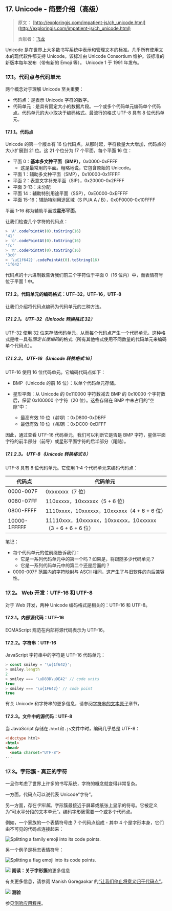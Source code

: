 ## 17\. Unicode - 简要介绍（高级）

> 原文： [http://exploringjs.com/impatient-js/ch_unicode.html](http://exploringjs.com/impatient-js/ch_unicode.html)
> 
> 贡献者：[飞龙](https://github.com/wizardforcel)

Unicode 是在世界上大多数书写系统中表示和管理文本的标准。几乎所有使用文本的现代软件都支持 Unicode。该标准由 Unicode Consortium 维护。该标准的新版本每年发布（带有新的 Emoji 等）。 Unicode 1 于 1991 年发布。

### 17.1。代码点与代码单元

两个概念对于理解 Unicode 至关重要：

*   代码点：是表示 Unicode 字符的数字。
*   代码单元：是具有固定大小的数据片段。一个或多个代码单元编码单个代码点。代码单元的大小取决于编码格式。最流行的格式 UTF-8 具有 8 位代码单元。

#### 17.1.1。代码点

Unicode 的第一个版本有 16 位代码点。从那时起，字符数量大大增加，代码点的大小扩展到 21 位。这 21 个位分为 17 个平面，每个平面 16 位：

*   平面 0：**基本多文种平面（BMP）**，0x0000-0xFFFF
    *   这是最常用的平面。粗略地说，它包含原始的 Unicode。
*   平面 1：辅助多文种平面（SMP），0x10000-0x1FFFF
*   平面 2：表意文字补充平面（SIP），0x20000-0x2FFFF
*   平面 3-13：未分配
*   平面 14：辅助特别用途平面（SSP），0xE0000-0xEFFFF
*   平面 15-16：辅助特别用途区域（S PUA A / B），0x0F0000-0x10FFFF

平面 1-16 称为辅助平面或**星形平面**。

让我们检查几个字符的代码点：

```js
> 'A'.codePointAt(0).toString(16)
'41'
> 'ü'.codePointAt(0).toString(16)
'fc'
> 'π'.codePointAt(0).toString(16)
'3c0'
> '\u{1f642}'.codePointAt(0).toString(16)
'1f642'
```

代码点的十六进制数告诉我们前三个字符位于平面 0（16 位内）中，而表情符号位于平面 1 中。

#### 17.1.2。代码单元的编码格式：UTF-32，UTF-16，UTF-8

让我们介绍将代码点编码为代码单元的三种方法。

##### 17.1.2.1。 UTF-32（Unicode 转换格式 32）

UTF-32 使用 32 位来存储代码单元，从而每个代码点产生一个代码单元。这种格式是唯一具有*固定长度编码*的格式（所有其他格式使用不同数量的代码单元来编码单个代码点）。

##### 17.1.2.2。 UTF-16（Unicode 转换格式 16）

UTF-16 使用 16 位代码单元。它编码代码点如下：

*   BMP（Unicode 的前 16 位）：以单个代码单元存储。

*   星形平面：从 Unicode 的 0x110000 字符数减去 BMP 的 0x10000 个字符数后，保留 0x100000 个字符（20 位）。这些存储在 BMP 中未占用的“空隙”中：

    *   最高有效 10 位（*前导*）：0xD800-0xDBFF
    *   最低有效 10 位（*尾随*）：0xDC00-0xDFFF

因此，通过查看 UTF-16 代码单元，我们可以判断它是否是 BMP 字符，星体平面字符的前半部分（前导）或星形平面字符的后半部分（尾随）。

##### 17.1.2.3。 UTF-8（Unicode 转换格式 8）

UTF-8 具有 8 位代码单元。它使用 1-4 个代码单元来编码代码点：

| 代码点 | 代码单元 |
| --- | --- |
| 0000-007F | 0xxxxxxx（7 位） |
| 0080-07FF | 110xxxxx，10xxxxxx（5 + 6 位） |
| 0800-FFFF | 1110xxxx，10xxxxxx，10xxxxxx（4 + 6 + 6 位） |
| 10000-1FFFFF | 11110xxx，10xxxxxx，10xxxxxx，10xxxxxx（3 + 6 + 6 + 6 位） |

笔记：

*   每个代码单元的位前缀告诉我们：
    *   它是一系列代码单元中的第一个吗？如果是，将跟随多少代码单元？
    *   它是一系列代码单元中的第二个还是后面的？
*   0000-007F 范围内的字符映射与 ASCII 相同，这产生了与旧软件的向后兼容性。

### 17.2。 Web 开发：UTF-16 和 UTF-8

对于 Web 开发，两种 Unicode 编码格式是相关的：UTF-16 和 UTF-8。

#### 17.2.1。内部源代码：UTF-16

ECMAScript 规范在内部将源代码表示为 UTF-16。

#### 17.2.2。字符串：UTF-16

JavaScript 字符串中的字符是 UTF-16 代码单元：

```js
> const smiley = '\u{1f642}';
> smiley.length
2
> smiley === '\uD83D\uDE42' // code units
true
> smiley === '\u{1F642}' // code point
true
```

有关 Unicode 和字符串的更多信息，请参阅[字符串的文本原子](ch_strings.html#atoms-of-text)章节。

#### 17.2.3。文件中的源代码：UTF-8

当 JavaScript 存储在`.html`和`.js`文件中时，编码几乎总是 UTF-8：

```html
<!doctype html>
<html>
<head>
  <meta charset="UTF-8">
···
```

### 17.3。字形簇 - 真正的字符

一旦你考虑了世界上许多的书写系统，字符的概念就变得非常复杂。

一方面，代码点可以说代表 Unicode“字符”。

另一方面，存在*字形簇*。字形簇最接近于屏幕或纸张上显示的符号。它被定义为“可水平分段的文本单元”。编码字形簇需要一个或多个代码点。

例如，一个家族的一个表情符号由 7 个代码点组成 - 其中 4 个是字形本身，它们由不可见的代码点连接起来：

![Splitting a family emoji into its code points.](img/f5a2f42993f4d15d8a8e4a549f999932.jpg)

另一个例子是标志表情符号：

![Splitting a flag emoji into its code points.](img/e0782a0702057c2ba5d4e2841dbd54ab.jpg)

![](img/214efb09e8a6ea25668102c7098d3668.svg) **阅读：关于字形簇**的更多信息

有关更多信息，请参阅 Manish Goregaokar 的[“让我们停止将意义归于代码点”](https://manishearth.github.io/blog/2017/01/14/stop-ascribing-meaning-to-unicode-code-points/)。

![](img/bf533f04c482f83bfc407f318306f995.svg) **测验**

参见[测验应用程序](ch_quizzes-exercises.html#quizzes)。